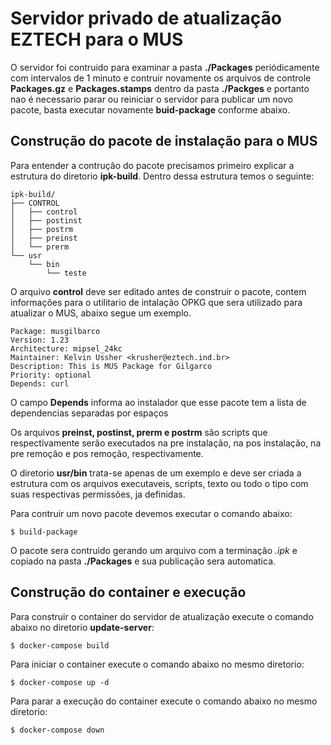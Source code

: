 # Servidor privado de atualização EZTECH para o MUS



O servidor foi contruido para examinar a pasta **./Packages** periódicamente com intervalos de 1 minuto e contruir novamente os arquivos de controle **Packages.gz** e **Packages.stamps** dentro da pasta **./Packges** e portanto nao é necessario parar ou reiniciar o servidor para publicar um novo pacote, basta executar novamente **buid-package** conforme abaixo.

## Construção do pacote de instalação para o MUS

Para entender a contrução do pacote precisamos primeiro explicar a estrutura do diretorio **ipk-build**. Dentro dessa estrutura temos o seguinte: 

~~~
ipk-build/
├── CONTROL
│   ├── control
│   ├── postinst
│   ├── postrm
│   ├── preinst
│   └── prerm
└── usr
    └── bin
        └── teste
~~~

O arquivo **control** deve ser editado antes de construir o pacote, contem informações para o utilitario de intalação OPKG que sera utilizado para atualizar o MUS, abaixo segue um exemplo.

~~~
Package: musgilbarco
Version: 1.23
Architecture: mipsel_24kc
Maintainer: Kelvin Ussher <krusher@eztech.ind.br>
Description: This is MUS Package for Gilgarco
Priority: optional
Depends: curl
~~~

O campo **Depends** informa ao instalador que esse pacote tem a lista de dependencias separadas por espaços

Os arquivos **preinst, postinst, prerm e postrm** são scripts que respectivamente serão executados na pre instalação, na pos instalação, na pre remoção e pos remoção, respectivamente.

O diretorio **usr/bin** trata-se apenas de um exemplo e deve ser criada a estrutura com os arquivos executaveis, scripts, texto ou todo o tipo com suas respectivas permissões, ja definidas.

Para contruir um novo pacote devemos executar o comando abaixo:

~~~
$ build-package
~~~

O pacote sera contruido gerando um arquivo com a terminação *.ipk* e copiado na pasta **./Packages** e sua publicação sera automatica.


## Construção do container e execução


Para construir o container do servidor de atualização
execute o comando abaixo no diretorio **update-server**:
~~~ 
$ docker-compose build
~~~

Para iniciar o container execute o comando abaixo no mesmo diretorio:

~~~
$ docker-compose up -d
~~~

Para parar a execução do container execute o comando abaixo no mesmo diretorio:

~~~
$ docker-compose down
~~~


